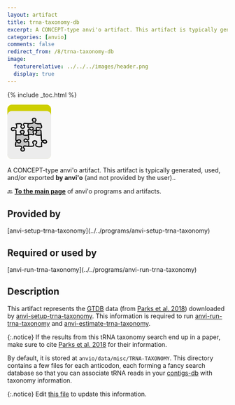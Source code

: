 ```yaml
---
layout: artifact
title: trna-taxonomy-db
excerpt: A CONCEPT-type anvi'o artifact. This artifact is typically generated, used, and/or exported by anvi'o (and not provided by the user)..
categories: [anvio]
comments: false
redirect_from: /8/trna-taxonomy-db
image:
  featurerelative: ../../../images/header.png
  display: true
---
```



{% include _toc.html %}


<img src="../../images/icons/CONCEPT.png" alt="CONCEPT" style="width:100px; border:none" />

A CONCEPT-type anvi'o artifact. This artifact is typically generated, used, and/or exported **by anvi'o** (and not provided by the user)..

🔙 **[To the main page](../../)** of anvi'o programs and artifacts.

## Provided by


<p style="text-align: left" markdown="1"><span class="artifact-p">[anvi-setup-trna-taxonomy](../../programs/anvi-setup-trna-taxonomy)</span></p>


## Required or used by


<p style="text-align: left" markdown="1"><span class="artifact-r">[anvi-run-trna-taxonomy](../../programs/anvi-run-trna-taxonomy)</span></p>


## Description

This artifact represents the [GTDB](https://gtdb.ecogenomic.org/) data (from [Parks et al. 2018](https://doi.org/10.1038/nbt.4229)) downloaded by <span class="artifact-p">[anvi-setup-trna-taxonomy](/help/8/programs/anvi-setup-trna-taxonomy)</span>. This information is required to run <span class="artifact-p">[anvi-run-trna-taxonomy](/help/8/programs/anvi-run-trna-taxonomy)</span> and <span class="artifact-p">[anvi-estimate-trna-taxonomy](/help/8/programs/anvi-estimate-trna-taxonomy)</span>. 

{:.notice}
If the results from this tRNA taxonomy search end up in a paper, make sure to cite [Parks et al. 2018](https://doi.org/10.1038/nbt.4229) for their information.

By default, it is stored at `anvio/data/misc/TRNA-TAXONOMY`. This directory contains a few files for each anticodon, each forming a fancy search database so that you can associate tRNA reads in your <span class="artifact-n">[contigs-db](/help/8/artifacts/contigs-db)</span> with taxonomy information. 


{:.notice}
Edit [this file](https://github.com/merenlab/anvio/tree/master/anvio/docs/artifacts/trna-taxonomy-db.md) to update this information.

